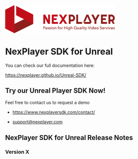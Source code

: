 <img width="70%" text-align="center" src="./assets/logo.png" alt="NexPlayer" >

# NexPlayer SDK for Unreal
You can check our full documentation here:

https://nexplayer.github.io/Unreal-SDK/

## Try our Unreal Player SDK Now!

Feel free to contact us to request a demo 

* https://www.nexplayersdk.com/contact/

* support@nexplayer.com

## NexPlayer SDK for Unreal Release Notes

### Version X
